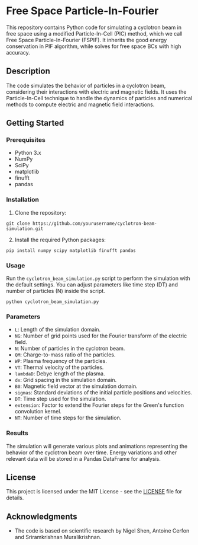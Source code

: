 # Free Space Particle-In-Fourier

This repository contains Python code for simulating a cyclotron beam in free space using a modified Particle-In-Cell (PIC) method, which we call Free Space Particle-In-Fourier (FSPIF). It inherits the good energy conservation in PIF algorithm, while solves for free space BCs with high accuracy.

## Description

The code simulates the behavior of particles in a cyclotron beam, considering their interactions with electric and magnetic fields. It uses the Particle-In-Cell technique to handle the dynamics of particles and numerical methods to compute electric and magnetic field interactions.

## Getting Started

### Prerequisites

- Python 3.x
- NumPy
- SciPy
- matplotlib
- finufft
- pandas

### Installation

1. Clone the repository:

```
git clone https://github.com/yourusername/cyclotron-beam-simulation.git
```

2. Install the required Python packages:

```
pip install numpy scipy matplotlib finufft pandas
```

### Usage

Run the `cyclotron_beam_simulation.py` script to perform the simulation with the default settings. You can adjust parameters like time step (DT) and number of particles (N) inside the script.

```
python cyclotron_beam_simulation.py
```

### Parameters

- `L`: Length of the simulation domain.
- `NG`: Number of grid points used for the Fourier transform of the electric field.
- `N`: Number of particles in the cyclotron beam.
- `QM`: Charge-to-mass ratio of the particles.
- `WP`: Plasma frequency of the particles.
- `VT`: Thermal velocity of the particles.
- `lambdaD`: Debye length of the plasma.
- `dx`: Grid spacing in the simulation domain.
- `B0`: Magnetic field vector at the simulation domain.
- `sigmas`: Standard deviations of the initial particle positions and velocities.
- `DT`: Time step used for the simulation.
- `extension`: Factor to extend the Fourier steps for the Green's function convolution kernel.
- `NT`: Number of time steps for the simulation.

### Results

The simulation will generate various plots and animations representing the behavior of the cyclotron beam over time. Energy variations and other relevant data will be stored in a Pandas DataFrame for analysis.

## License

This project is licensed under the MIT License - see the [LICENSE](LICENSE) file for details.

## Acknowledgments

- The code is based on scientific research by Nigel Shen, Antoine Cerfon and Sriramkrishnan Muralikrishnan.

